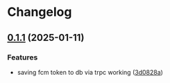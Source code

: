 # Changelog

## [0.1.1](https://github.com/ezeikel/cuurly/compare/sentry-config-v0.1.0...sentry-config-v0.1.1) (2025-01-11)


### Features

* saving fcm token to db via trpc working ([3d0828a](https://github.com/ezeikel/cuurly/commit/3d0828a808893f3b92f12d9a2aa12a8184b0aab8))
